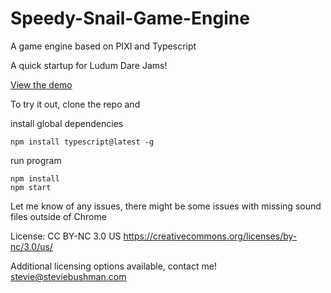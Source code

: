 # Speedy-Snail-Game-Engine

A game engine based on PIXI and Typescript

A quick startup for Ludum Dare Jams!


[View the demo](https://jam.steviebushman.com/ludum-dare-start)



To try it out, clone the repo and

install global dependencies

```
npm install typescript@latest -g
```

run program

```
npm install
npm start
```

Let me know of any issues, there might be some issues with missing sound files outside of Chrome

License:
CC BY-NC 3.0 US
https://creativecommons.org/licenses/by-nc/3.0/us/


Additional licensing options available, contact me! stevie@steviebushman.com
